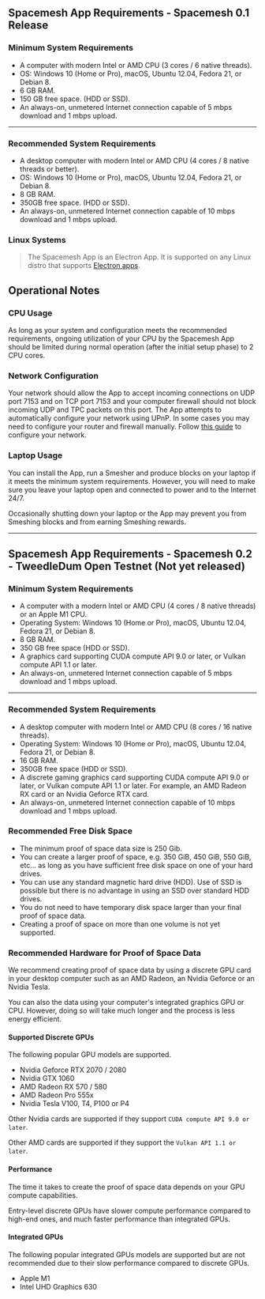 ## Spacemesh App Requirements - Spacemesh 0.1 Release

### Minimum System Requirements

- A computer with modern Intel or AMD CPU (3 cores / 6 native threads).
- OS: Windows 10 (Home or Pro), macOS, Ubuntu 12.04, Fedora 21, or Debian 8.
- 6 GB RAM.
- 150 GB free space. (HDD or SSD).
- An always-on, unmetered Internet connection capable of 5 mbps download and 1 mbps upload.

---

### Recommended System Requirements

- A desktop computer with modern Intel or AMD CPU (4 cores / 8 native threads or better).
- OS: Windows 10 (Home or Pro), macOS, Ubuntu 12.04, Fedora 21, or Debian 8.
- 8 GB RAM.
- 350GB free space. (HDD or SSD).
- An always-on, unmetered Internet connection capable of 10 mbps download and 1 mbps upload.

### Linux Systems
> The Spacemesh App is an Electron App. It is supported on any Linux distro that supports [Electron apps](https://electronjs.org/docs/tutorial/support).

## Operational Notes

### CPU Usage
As long as your system and configuration meets the recommended requirements, ongoing utilization of your CPU by the Spacemesh App should be limited during normal operation (after the initial setup phase) to 2 CPU cores.

### Network Configuration
Your network should allow the App to accept incoming connections on UDP port 7153 and on TCP port 7153 and your computer firewall should not block incoming UDP and TPC packets on this port. The App attempts to automatically configure your network using UPnP. In some cases you may need to configure your router and firewall manually. Follow [this guide](netconfig.md) to configure your network.

### Laptop Usage
You can install the App, run a Smesher and produce blocks on your laptop if it meets the minimum system requirements. However, you will need to make sure you leave your laptop open and connected to power and to the Internet 24/7.

Occasionally shutting down your laptop or the App may prevent you from Smeshing blocks and from earning Smeshing rewards.

---

## Spacemesh App Requirements - Spacemesh 0.2 - TweedleDum Open Testnet (Not yet released)

### Minimum System Requirements
- A computer with a modern Intel or AMD CPU (4 cores / 8 native threads) or an Apple M1 CPU.
- Operating System: Windows 10 (Home or Pro), macOS, Ubuntu 12.04, Fedora 21, or Debian 8.
- 8 GB RAM.
- 350 GB free space (HDD or SSD).
- A graphics card supporting CUDA compute API 9.0 or later, or Vulkan compute API 1.1 or later.
- An always-on, unmetered Internet connection capable of 5 mbps download and 1 mbps upload.

---

### Recommended System Requirements
- A desktop computer with modern Intel or AMD CPU (8 cores / 16 native threads).
- Operating System: Windows 10 (Home or Pro), macOS, Ubuntu 12.04, Fedora 21, or Debian 8.
- 16 GB RAM.
- 350GB free space (HDD or SSD).
- A discrete gaming graphics card supporting CUDA compute API 9.0 or later, or Vulkan compute API 1.1 or later. For example, an AMD Radeon RX card or an Nvidia Geforce RTX card.
- An always-on, unmetered Internet connection capable of 10 mbps download and 1 mbps upload.

### Recommended Free Disk Space
- The minimum proof of space data size is 250 Gib.
- You can create a larger proof of space, e.g. 350 GiB, 450 GiB, 550 GiB, etc... as long as you have sufficient free disk space on one of your hard drives.
- You can use any standard magnetic hard drive (HDD). Use of SSD is possible but there is no advantage in using an SSD over standard HDD drives.
- You do not need to have temporary disk space larger than your final proof of space data.
- Creating a proof of space on more than one volume is not yet supported.

### Recommended Hardware for Proof of Space Data
We recommend creating proof of space data by using a discrete GPU card in your desktop computer such as an AMD Radeon, an Nvidia Geforce or an Nvidia Tesla.

You can also the data using your computer's integrated graphics GPU or CPU. However, doing so will take much longer and the process is less energy efficient.

#### Supported Discrete GPUs
The following popular GPU models are supported.
- Nvidia Geforce RTX 2070 / 2080
- Nvidia GTX 1060
- AMD Radeon RX 570 / 580
- AMD Radeon Pro 555x
- Nvidia Tesla V100, T4, P100 or P4

Other Nvidia cards are supported if they support `CUDA compute API 9.0 or later`.

Other AMD cards are supported if they support the `Vulkan API 1.1 or later`.

#### Performance
The time it takes to create the proof of space data depends on your GPU compute capabilities.

Entry-level discrete GPUs have slower compute performance compared to high-end ones, and much faster performance than integrated GPUs.

#### Integrated GPUs
The following popular integrated GPUs models are supported but are not recommended due to their slow performance compared to discrete GPUs.
- Apple M1
- Intel UHD Graphics 630
